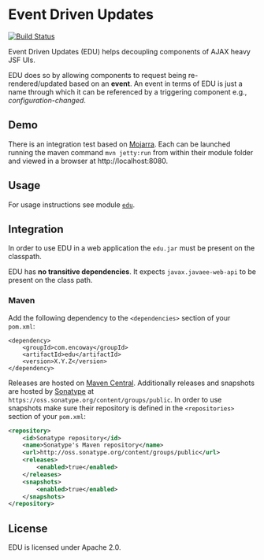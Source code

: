 Event Driven Updates
====================

[![Build Status](https://travis-ci.org/encoway/edu.svg?branch=master)](https://travis-ci.org/encoway/edu)

Event Driven Updates (EDU) helps decoupling components of AJAX heavy JSF UIs.

EDU does so by allowing components to request being re-rendered/updated based on an **event**.
An event in terms of EDU is just a name through which it can be referenced by a triggering component e.g., *configuration-changed*.

## Demo

There is an integration test based on [Mojarra](https://github.com/encoway/edu/tree/master/edu-it-mojarra). Each can be launched running the maven command `mvn jetty:run` from within their module folder and viewed in a browser at http://localhost:8080.  

## Usage

For usage instructions see module [`edu`](edu).

## Integration

In order to use EDU in a web application the `edu.jar` must be present on the classpath.

EDU has **no transitive dependencies**. It expects `javax.javaee-web-api` to be present on the class path.

### Maven

Add the following dependency to the `<dependencies>` section of your `pom.xml`:

```xhtml
<dependency>
    <groupId>com.encoway</groupId>
    <artifactId>edu</artifactId>
    <version>X.Y.Z</version>
</dependency>
```

Releases are hosted on [Maven Central](http://search.maven.org/#search%7Cga%7C1%7Ccom.encoway). Additionally 
releases and snapshots are hosted by [Sonatype](http://central.sonatype.org/) at `https://oss.sonatype.org/content/groups/public`. In order to use snapshots make sure their repository is defined in the `<repositories>` section of your `pom.xml`:

```xml
<repository>  
    <id>Sonatype repository</id>  
    <name>Sonatype's Maven repository</name>  
    <url>http://oss.sonatype.org/content/groups/public</url>  
    <releases>
        <enabled>true</enabled>
    </releases>
    <snapshots>
        <enabled>true</enabled>
    </snapshots>
</repository>
```

## License

EDU is licensed under Apache 2.0.
